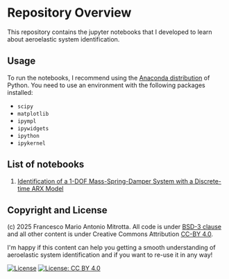# Repository Overview #

This repository contains the jupyter notebooks that I developed to learn about aeroelastic system identification.

## Usage

To run the notebooks, I recommend using the [Anaconda distribution](https://www.anaconda.com/products/distribution) of Python. You need to use an environment with the following packages installed:

- `scipy`
- `matplotlib`
- `ipympl`
- `ipywidgets`
- `ipython`
- `ipykernel`

## List of notebooks

1. [Identification of a 1-DOF Mass-Spring-Damper System with a Discrete-time ARX Model](https://nbviewer.org/github/fmamitrotta/learn-aeroelastic-sid/blob/main/notebooks/01_Identification_of_a_1-DOF_Mass-Spring-Damper_System_with_a_Discrete-time_ARX_Model.ipynb)

## Copyright and License

(c) 2025 Francesco Mario Antonio Mitrotta. All code is under [BSD-3 clause](https://spdx.org/licenses/BSD-3-Clause.html) and all other content is under Creative Commons Attribution [CC-BY 4.0](https://creativecommons.org/licenses/by/4.0/). 

I'm happy if this content can help you getting a smooth understanding of aeroelastic system identification and if you want to re-use it in any way!

[![License](https://img.shields.io/badge/License-BSD%203--Clause-blue.svg)](https://spdx.org/licenses/BSD-3-Clause.html) [![License: CC BY 4.0](https://img.shields.io/badge/License-CC%20BY%204.0-lightgrey.svg)](https://creativecommons.org/licenses/by/4.0/)
